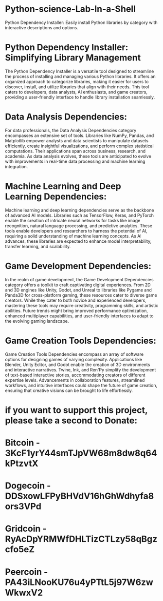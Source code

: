 # Python-science-Lab-In-a-Shell
Python Dependency Installer: Easily install Python libraries by category with interactive descriptions and options.

# Python Dependency Installer: Simplifying Library Management

The Python Dependency Installer is a versatile tool designed to streamline the process of installing and managing various Python libraries. It offers an organized approach to categorize libraries, making it easier for users to discover, install, and utilize libraries that align with their needs. This tool caters to developers, data analysts, AI enthusiasts, and game creators, providing a user-friendly interface to handle library installation seamlessly.

# Data Analysis Dependencies:

For data professionals, the Data Analysis Dependencies category encompasses an extensive set of tools. Libraries like NumPy, Pandas, and Matplotlib empower analysts and data scientists to manipulate datasets efficiently, create insightful visualizations, and perform complex statistical computations. Their applications span across business, research, and academia. As data analysis evolves, these tools are anticipated to evolve with improvements in real-time data processing and machine learning integration.

# Machine Learning and Deep Learning Dependencies:

Machine learning and deep learning dependencies serve as the backbone of advanced AI models. Libraries such as TensorFlow, Keras, and PyTorch enable the creation of intricate neural networks for tasks like image recognition, natural language processing, and predictive analytics. These tools enable developers and researchers to harness the potential of AI, requiring a solid understanding of machine learning concepts. As AI advances, these libraries are expected to enhance model interpretability, transfer learning, and scalability.

# Game Development Dependencies:

In the realm of game development, the Game Development Dependencies category offers a toolkit to craft captivating digital experiences. From 2D and 3D engines like Unity, Godot, and Unreal to libraries like Pygame and Panda3D for cross-platform gaming, these resources cater to diverse game creators. While they cater to both novice and experienced developers, mastering these tools may require creativity, programming skills, and artistic abilities. Future trends might bring improved performance optimization, enhanced multiplayer capabilities, and user-friendly interfaces to adapt to the evolving gaming landscape.

# Game Creation Tools Dependencies:

Game Creation Tools Dependencies encompass an array of software options for designing games of varying complexity. Applications like Blender, Unity Editor, and Godot enable the creation of 3D environments and interactive narratives. Twine, Ink, and Ren'Py simplify the development of text-based interactive stories, accommodating creators of different expertise levels. Advancements in collaboration features, streamlined workflows, and intuitive interfaces could shape the future of game creation, ensuring that creative visions can be brought to life effortlessly.

# if you want to support this project, please take a second to Donate:

# Bitcoin - 3KcF1yrY44smTJpVW68m8dw8q64kPtzvtX
# Dogecoin - DDSxowLFPyBHVdV16hGhWdhyfa8ors3VPd
# Gridcoin - RyAcDpYRMWfDHLTizCTLzy58qBgzcfo5eZ
# Peercoin - PA43iLNooKU76u4yPTtL5j97W6zwWkwxV2
